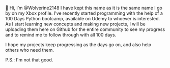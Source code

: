 👋 Hi, I’m @Wolverine2148
I have kept this name as it is the same name I go by on my Xbox profile.
I've recently started programming with the help of a 100 Days Python bootcamp, available on Udemy to whoever is interested.
As I start learning new concepts and making new projects, I will be uploading them here on Github for the entire community to see my progress and to remind me to follow through with all 100 days.


I hope my projects keep progressing as the days go on, and also help others who need them.




P.S.:
I'm not that good.
